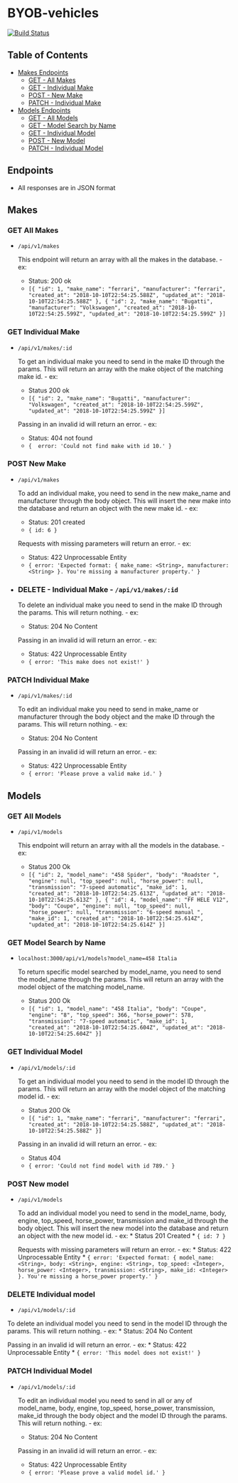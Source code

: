 # BYOB-vehicles

[![Build Status](https://travis-ci.org/chrisboylen/BYOB-vehicles.svg?branch=master)](https://travis-ci.org/chrisboylen/BYOB-vehicles)

## Table of Contents
  * [Makes Endpoints](#makes)
    * [GET - All Makes](#get-all-makes)
    * [GET - Individual Make](#get-individual-make)
    * [POST - New Make](#post-new-make)
    * [PATCH - Individual Make](#patch-individual-make)
  * [Models Endpoints](#models)
    * [GET - All Models](#get-all-mmodels)
    * [GET - Model Search by Name](#get-model-search-by-name)
    * [GET - Individual Model](#get-individual-model)
    * [POST - New Model](#post-new-model)
    * [PATCH - Individual Model](#patch-individual-make)

## Endpoints
  * All responses are in JSON format
## Makes

### GET All Makes 
* `/api/v1/makes` 

  This endpoint will return an array with all the makes in the database. - ex: 
    * Status: 200 ok
    * `[{
        "id": 1,
        "make_name": "ferrari",
        "manufacturer": "ferrari",
        "created_at": "2018-10-10T22:54:25.588Z",
        "updated_at": "2018-10-10T22:54:25.588Z"
    },
    {
        "id": 2,
        "make_name": "Bugatti",
        "manufacturer": "Volkswagen",
        "created_at": "2018-10-10T22:54:25.599Z",
        "updated_at": "2018-10-10T22:54:25.599Z"
    }]`

### GET Individual Make 
* `/api/v1/makes/:id`
 
  To get an individual make you need to send in the make ID through the params. This will return an array with the make object of the matching make id. - ex:
    * Status 200 ok
    * `[{
      "id": 2,
      "make_name": "Bugatti",
      "manufacturer": "Volkswagen",
      "created_at": "2018-10-10T22:54:25.599Z",
      "updated_at": "2018-10-10T22:54:25.599Z"
  }]`

  Passing in an invalid id will return an error. - ex: 
    * Status: 404 not found 
    * `{  error: 'Could not find make with id 10.' }`

### POST New Make  
* `/api/v1/makes`
 
  To add an individual make, you need to send in the new make_name and manufacturer through the body object. This will insert the new make into the database and return an object with the new make id. - ex:
    * Status: 201 created
    * `{ id: 6 }`
  
  Requests with missing parameters will return an error. - ex:
    *  Status: 422 Unprocessable Entity
    * `{ error: 'Expected format: { make_name: <String>, manufacturer: <String> }. You're missing a manufacturer property.' }`

* ### DELETE - Individual Make - `/api/v1/makes/:id`
 
  To delete an individual make you need to send in the make ID through the params. This will return nothing. - ex:
    * Status: 204 No Content

  Passing in an invalid id will return an error. - ex:
    * Status: 422 Unprocessable Entity
    * `{ error: 'This make does not exist!' }`

### PATCH Individual Make 
* `/api/v1/makes/:id`

  To edit an individual make you need to send in make_name or manufacturer through the body object and the make ID through the params. This will return nothing. - ex:
    * Status: 204 No Content

  Passing in an invalid id will return an error. - ex:
    * Status: 422 Unprocessable Entity
    * `{ error: 'Please prove a valid make id.' }`

## Models

### GET All Models 
* `/api/v1/models`

  This endpoint will return an array with all the models in the database.  - ex:
    * Status 200 Ok
    * `[{
        "id": 2,
        "model_name": "458 Spider",
        "body": "Roadster ",
        "engine": null,
        "top_speed": null,
        "horse_power": null,
        "transmission": "7-speed automatic",
        "make_id": 1,
        "created_at": "2018-10-10T22:54:25.613Z",
        "updated_at": "2018-10-10T22:54:25.613Z"
    },
    {
        "id": 4,
        "model_name": "FF HELE V12",
        "body": "Coupe",
        "engine": null,
        "top_speed": null,
        "horse_power": null,
        "transmission": "6-speed manual ",
        "make_id": 1,
        "created_at": "2018-10-10T22:54:25.614Z",
        "updated_at": "2018-10-10T22:54:25.614Z"
    }]`

### GET Model Search by Name
* `localhost:3000/api/v1/models?model_name=458 Italia`

  To return specific model searched by model_name, you need to send the model_name through the params. This will return an array with the model object of the matching model_name.
    * Status 200 Ok
    * `[{
        "id": 1,
        "model_name": "458 Italia",
        "body": "Coupe",
        "engine": "8",
        "top_speed": 366,
        "horse_power": 578,
        "transmission": "7-speed automatic",
        "make_id": 1,
        "created_at": "2018-10-10T22:54:25.604Z",
        "updated_at": "2018-10-10T22:54:25.604Z"
    }]`

### GET Individual Model  
* `/api/v1/models/:id`
 
  To get an individual model you need to send in the model ID through the params. This will return an array with the model object of the matching model id. - ex:
    * Status 200 Ok
    * `[{
        "id": 1,
        "make_name": "ferrari",
        "manufacturer": "ferrari",
        "created_at": "2018-10-10T22:54:25.588Z",
        "updated_at": "2018-10-10T22:54:25.588Z"
    }]`
  
  Passing in an invalid id will return an error. - ex:
    * Status 404
    * `{ error: 'Could not find model with id 789.' }`

### POST New model 
* `/api/v1/models`
 
  To add an individual model you need to send in the model_name,
    body, engine, top_speed, horse_power, transmission and make_id through the body object. This will insert the new model into the database and return an object with the new model id. - ex:
      * Status 201 Created
      * `{ id: 7 }`
    
    Requests with missing parameters will return an error. - ex:
      * Status: 422 Unprocessable Entity
      * `{ error: 'Expected format: { model_name: <String>, body: <String>, engine: <String>, top_speed: <Integer>, horse_power: <Integer>, transmission: <String>, make_id: <Integer> }. You're missing a horse_power property.' }`

### DELETE Individual model
*  `/api/v1/models/:id`
 
  To delete an individual model you need to send in the model ID through the params. This will return nothing. - ex:
    * Status: 204 No Content

  Passing in an invalid id will return an error. - ex:
    * Status: 422 Unprocessable Entity
    * `{ error: 'This model does not exist!' }`

### PATCH Individual Model
* `/api/v1/models/:id`

  To edit an individual model you need to send in all or any of model_name, body, engine, top_speed, horse_power, transmission, make_id through the body object and the model ID through the params. This will return nothing. - ex:
    * Status: 204 No Content

  Passing in an invalid id will return an error. - ex:
    * Status: 422 Unprocessable Entity
    * `{ error: 'Please prove a valid model id.' }`